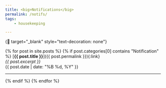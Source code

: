 ```yaml
---
title: <big>Notifications</big>
permalink: /notifs/
tags:
    - housekeeping

---
```


{:link: target="_blank" style="text-decoration: none"}

{% for post in site.posts %}
{% if post.categories[0] contains "Notification" %}
  [**{{ post.title }}**]({{ post.permalink }}){:link}
<br>
  _{{ post.excerpt }}_
<br>
  {{ post.date | date: "%B %d, %Y" }}

  ---
{% endif %}
{% endfor %}
